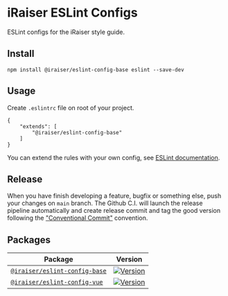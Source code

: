# iRaiser ESLint Configs

ESLint configs for the iRaiser style guide.

## Install

    npm install @iraiser/eslint-config-base eslint --save-dev
    
## Usage

Create ``.eslintrc`` file on root of your project.

```
{
    "extends": [
        "@iraiser/eslint-config-base"
    ]
}
```

You can extend the rules with your own config, see [ESLint documentation](https://eslint.org/docs/developer-guide/shareable-configs#using-a-shareable-config).

## Release

When you have finish developing a feature, bugfix or something else, push your changes on `main` branch. The Github
C.I. will launch the release pipeline automatically and create release commit and tag the good version following
the ["Conventional Commit"](https://www.conventionalcommits.org) convention.

## Packages

| Package                                                                                                              | Version                                                                                                                            |
|----------------------------------------------------------------------------------------------------------------------|------------------------------------------------------------------------------------------------------------------------------------|
| [``@iraiser/eslint-config-base``](https://github.com/iRaiser/eslint-configs/blob/master/packages/eslint-config-base) | [![Version](https://flat.badgen.net/npm/v/@iraiser/eslint-config-base)](https://www.npmjs.com/package/@iraiser/eslint-config-base) |
| [``@iraiser/eslint-config-vue``](https://github.com/iRaiser/eslint-configs/blob/master/packages/eslint-config-vue)   | [![Version](https://flat.badgen.net/npm/v/@iraiser/eslint-config-vue)](https://www.npmjs.com/package/@iraiser/eslint-config-vue)   |
